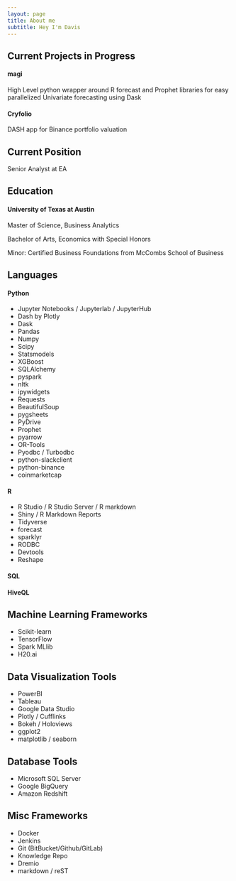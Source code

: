```yaml
---
layout: page
title: About me
subtitle: Hey I'm Davis
---
```

Current Projects in Progress
---


#### magi
High Level python wrapper around R forecast and Prophet libraries for easy parallelized Univariate forecasting using Dask
#### Cryfolio
DASH app for Binance portfolio valuation


Current Position
---
Senior Analyst at EA

Education
---

#### University of Texas at Austin

Master of Science, Business Analytics

Bachelor of Arts, Economics with Special Honors

  Minor: Certified Business Foundations from McCombs School of Business
  
Languages
---
#### Python

* Jupyter Notebooks / Jupyterlab / JupyterHub
* Dash by Plotly
* Dask
* Pandas
* Numpy
* Scipy
* Statsmodels
* XGBoost
* SQLAlchemy
* pyspark
* nltk
* ipywidgets
* Requests
* BeautifulSoup
* pygsheets
* PyDrive
* Prophet
* pyarrow
* OR-Tools
* Pyodbc / Turbodbc
* python-slackclient
* python-binance
* coinmarketcap
#### R

* R Studio / R Studio Server / R markdown
* Shiny / R Markdown Reports
* Tidyverse
* forecast
* sparklyr
* RODBC
* Devtools
* Reshape

#### SQL

#### HiveQL

Machine Learning Frameworks
---
* Scikit-learn
* TensorFlow
* Spark MLlib
* H20.ai

Data Visualization Tools
---
* PowerBI
* Tableau
* Google Data Studio
* Plotly / Cufflinks
* Bokeh / Holoviews
* ggplot2
* matplotlib / seaborn

Database Tools
---
* Microsoft SQL Server
* Google BigQuery
* Amazon Redshift

Misc Frameworks
---
* Docker
* Jenkins
* Git (BitBucket/Github/GitLab)
* Knowledge Repo
* Dremio
* markdown / reST


